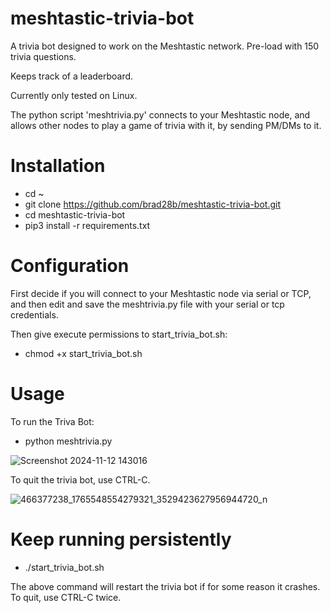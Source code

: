 # meshtastic-trivia-bot
A trivia bot designed to work on the Meshtastic network. Pre-load with 150 trivia questions.

Keeps track of a leaderboard.

Currently only tested on Linux.

The python script 'meshtrivia.py' connects to your Meshtastic node, and allows other nodes to play a game of trivia with it, by sending PM/DMs to it.

# Installation

* cd ~
* git clone https://github.com/brad28b/meshtastic-trivia-bot.git
* cd meshtastic-trivia-bot
* pip3 install -r requirements.txt

# Configuration

First decide if you will connect to your Meshtastic node via serial or TCP, and then edit and save the meshtrivia.py file with your serial or tcp credentials.

Then give execute permissions to start_trivia_bot.sh:

* chmod +x start_trivia_bot.sh

# Usage

To run the Triva Bot:

* python meshtrivia.py
  
![Screenshot 2024-11-12 143016](https://github.com/user-attachments/assets/46ccc792-6250-4e26-aeb1-d01b520d0d9e)

To quit the trivia bot, use CTRL-C.

![466377238_1765548554279321_3529423627956944720_n](https://github.com/user-attachments/assets/d585ef94-cfc0-45b2-a66d-4fc818062d1f)


# Keep running persistently

* ./start_trivia_bot.sh

The above command will restart the trivia bot if for some reason it crashes. To quit, use CTRL-C twice.




